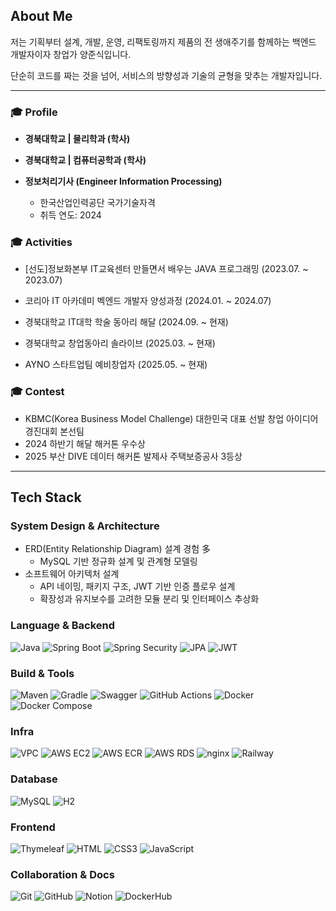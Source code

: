 ## About Me

저는 기획부터 설계, 개발, 운영, 리팩토링까지
제품의 전 생애주기를 함께하는 백엔드 개발자이자 창업가 양준식입니다.

단순히 코드를 짜는 것을 넘어,
서비스의 방향성과 기술의 균형을 맞추는 개발자입니다.

---

### 🎓 Profile

- **경북대학교 | 물리학과 (학사)**
- **경북대학교 | 컴퓨터공학과 (학사)**

- **정보처리기사 (Engineer Information Processing)**
  - 한국산업인력공단 국가기술자격
  - 취득 연도: 2024

### 🎓 Activities

- [선도]정보화본부 IT교육센터 만들면서 배우는 JAVA 프로그래밍 (2023.07. ~ 2023.07)
    
- 코리아 IT 아카데미 벡엔드 개발자 양성과정 (2024.01. ~ 2024.07)
    
- 경북대학교 IT대학 학술 동아리 해달 (2024.09. ~ 현재)
    
- 경북대학교 창업동아리 솔라이브 (2025.03. ~ 현재)
    
- AYNO 스타트업팀 예비창업자 (2025.05. ~ 현재)

### 🎓 Contest

- KBMC(Korea Business Model Challenge) 대한민국 대표 선발 창업 아이디어 경진대회 본선팀
- 2024 하반기 해달 해커톤 우수상
- 2025 부산 DIVE 데이터 해커톤 발제사 주택보증공사 3등상

---

## Tech Stack

### System Design & Architecture
- ERD(Entity Relationship Diagram) 설계 경험 多
  - MySQL 기반 정규화 설계 및 관계형 모델링
- 소프트웨어 아키텍처 설계
  - API 네이밍, 패키지 구조, JWT 기반 인증 플로우 설계
  - 확장성과 유지보수를 고려한 모듈 분리 및 인터페이스 추상화

### Language & Backend
![Java](https://img.shields.io/badge/Java-007396?style=flat&logo=OpenJDK&logoColor=white)
![Spring Boot](https://img.shields.io/badge/Spring_Boot-6DB33F?style=flat&logo=spring-boot&logoColor=white)
![Spring Security](https://img.shields.io/badge/Spring_Security-6DB33F?style=flat&logo=spring-security&logoColor=white)
![JPA](https://img.shields.io/badge/JPA-59666C?style=flat)
![JWT](https://img.shields.io/badge/JWT-000000?style=flat&logo=jsonwebtokens&logoColor=white)

### Build & Tools
![Maven](https://img.shields.io/badge/Maven-C71A36?style=flat&logo=apachemaven&logoColor=white)
![Gradle](https://img.shields.io/badge/Gradle-02303A?style=flat&logo=gradle&logoColor=white)
![Swagger](https://img.shields.io/badge/Swagger-85EA2D?style=flat&logo=swagger&logoColor=black)
![GitHub Actions](https://img.shields.io/badge/GitHub_Actions-2088FF?style=flat&logo=githubactions&logoColor=white)
![Docker](https://img.shields.io/badge/Docker-2496ED?style=flat&logo=docker&logoColor=white)
![Docker Compose](https://img.shields.io/badge/Docker_Compose-1488C6?style=flat&logo=docker&logoColor=white)

### Infra
![VPC](https://img.shields.io/badge/VPC-0052CC?style=flat&logo=amazonaws&logoColor=white)
![AWS EC2](https://img.shields.io/badge/AWS_EC2-FF9900?style=flat&logo=amazon-ec2&logoColor=white)
![AWS ECR](https://img.shields.io/badge/AWS_ECR-FF9900?style=flat&logo=amazonaws&logoColor=white)
![AWS RDS](https://img.shields.io/badge/AWS_RDS-527FFF?style=flat&logo=amazonrds&logoColor=white)
![nginx](https://img.shields.io/badge/nginx-009639?style=flat&logo=nginx&logoColor=white)
![Railway](https://img.shields.io/badge/Railway-0B0D0E?style=flat&logo=railway&logoColor=white)

### Database
![MySQL](https://img.shields.io/badge/MySQL-4479A1?style=flat&logo=mysql&logoColor=white)
![H2](https://img.shields.io/badge/H2-59666C?style=flat&logo=h2&logoColor=white)

### Frontend
![Thymeleaf](https://img.shields.io/badge/Thymeleaf-005F0F?style=flat&logo=thymeleaf&logoColor=white)
![HTML](https://img.shields.io/badge/HTML5-E34F26?style=flat&logo=html5&logoColor=white)
![CSS3](https://img.shields.io/badge/CSS3-1572B6?style=flat&logo=css3&logoColor=white)
![JavaScript](https://img.shields.io/badge/JavaScript-F7DF1E?style=flat&logo=javascript&logoColor=black)

### Collaboration & Docs
![Git](https://img.shields.io/badge/Git-F05032?style=flat&logo=git&logoColor=white)
![GitHub](https://img.shields.io/badge/GitHub-181717?style=flat&logo=github&logoColor=white)
![Notion](https://img.shields.io/badge/Notion-000000?style=flat&logo=notion&logoColor=white)
![DockerHub](https://img.shields.io/badge/Docker_Hub-2496ED?style=flat&logo=docker&logoColor=white)

